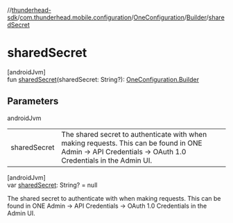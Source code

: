 //[thunderhead-sdk](../../../../index.md)/[com.thunderhead.mobile.configuration](../../index.md)/[OneConfiguration](../index.md)/[Builder](index.md)/[sharedSecret](shared-secret.md)

# sharedSecret

[androidJvm]\
fun [sharedSecret](shared-secret.md)(sharedSecret: String?): [OneConfiguration.Builder](index.md)

## Parameters

androidJvm

| | |
|---|---|
| sharedSecret | The shared secret to authenticate with when making requests. This can be found in ONE Admin -> API Credentials -> OAuth 1.0 Credentials in the Admin UI. |

[androidJvm]\
var [sharedSecret](shared-secret.md): String? = null

The shared secret to authenticate with when making requests. This can be found in ONE Admin -> API Credentials -> OAuth 1.0 Credentials in the Admin UI.

